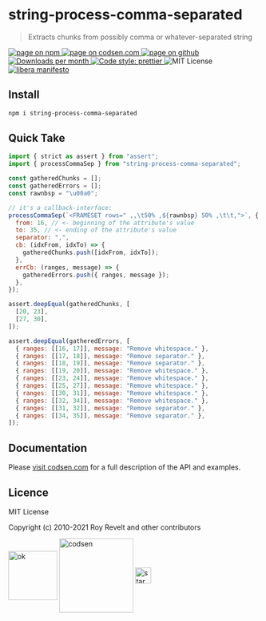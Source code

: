 # string-process-comma-separated

> Extracts chunks from possibly comma or whatever-separated string

<div class="package-badges">
  <a href="https://www.npmjs.com/package/string-process-comma-separated" rel="nofollow noreferrer noopener">
    <img src="https://img.shields.io/badge/-npm-blue?style=flat-square" alt="page on npm">
  </a>
  <a href="https://codsen.com/os/string-process-comma-separated" rel="nofollow noreferrer noopener">
    <img src="https://img.shields.io/badge/-codsen-blue?style=flat-square" alt="page on codsen.com">
  </a>
  <a href="https://github.com/codsen/codsen/tree/main/packages/string-process-comma-separated" rel="nofollow noreferrer noopener">
    <img src="https://img.shields.io/badge/-github-blue?style=flat-square" alt="page on github">
  </a>
  <a href="https://npmcharts.com/compare/string-process-comma-separated?interval=30" rel="nofollow noreferrer noopener" target="_blank">
    <img src="https://img.shields.io/npm/dm/string-process-comma-separated.svg?style=flat-square" alt="Downloads per month">
  </a>
  <a href="https://prettier.io" rel="nofollow noreferrer noopener" target="_blank">
    <img src="https://img.shields.io/badge/code_style-prettier-brightgreen.svg?style=flat-square" alt="Code style: prettier">
  </a>
  <img src="https://img.shields.io/badge/licence-MIT-brightgreen.svg?style=flat-square" alt="MIT License">
  <a href="https://liberamanifesto.com" rel="nofollow noreferrer noopener" target="_blank">
    <img src="https://img.shields.io/badge/libera-manifesto-lightgrey.svg?style=flat-square" alt="libera manifesto">
  </a>
</div>

## Install

```bash
npm i string-process-comma-separated
```

## Quick Take

```js
import { strict as assert } from "assert";
import { processCommaSep } from "string-process-comma-separated";

const gatheredChunks = [];
const gatheredErrors = [];
const rawnbsp = "\u00a0";

// it's a callback-interface:
processCommaSep(`<FRAMESET rows=" ,,\t50% ,${rawnbsp} 50% ,\t\t,">`, {
  from: 16, // <- beginning of the attribute's value
  to: 35, // <- ending of the attribute's value
  separator: ",",
  cb: (idxFrom, idxTo) => {
    gatheredChunks.push([idxFrom, idxTo]);
  },
  errCb: (ranges, message) => {
    gatheredErrors.push({ ranges, message });
  },
});

assert.deepEqual(gatheredChunks, [
  [20, 23],
  [27, 30],
]);

assert.deepEqual(gatheredErrors, [
  { ranges: [[16, 17]], message: "Remove whitespace." },
  { ranges: [[17, 18]], message: "Remove separator." },
  { ranges: [[18, 19]], message: "Remove separator." },
  { ranges: [[19, 20]], message: "Remove whitespace." },
  { ranges: [[23, 24]], message: "Remove whitespace." },
  { ranges: [[25, 27]], message: "Remove whitespace." },
  { ranges: [[30, 31]], message: "Remove whitespace." },
  { ranges: [[32, 34]], message: "Remove whitespace." },
  { ranges: [[31, 32]], message: "Remove separator." },
  { ranges: [[34, 35]], message: "Remove separator." },
]);
```

## Documentation

Please [visit codsen.com](https://codsen.com/os/string-process-comma-separated/) for a full description of the API and examples.

## Licence

MIT License

Copyright (c) 2010-2021 Roy Revelt and other contributors

<img src="https://codsen.com/images/png-codsen-ok.png" width="98" alt="ok" align="center"> <img src="https://codsen.com/images/png-codsen-1.png" width="148" alt="codsen" align="center"> <img src="https://codsen.com/images/png-codsen-star-small.png" width="32" alt="star" align="center">
